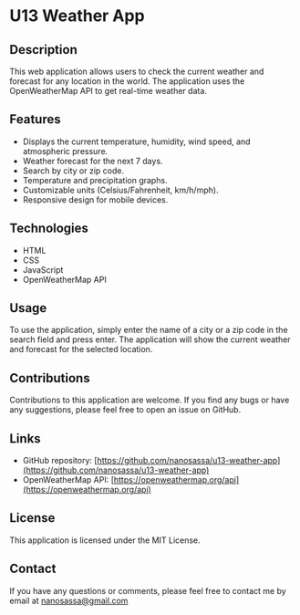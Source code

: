 # U13 Weather App

## Description

This web application allows users to check the current weather and forecast for any location in the world. The application uses the OpenWeatherMap API to get real-time weather data.

## Features

* Displays the current temperature, humidity, wind speed, and atmospheric pressure.
* Weather forecast for the next 7 days.
* Search by city or zip code.
* Temperature and precipitation graphs.
* Customizable units (Celsius/Fahrenheit, km/h/mph).
* Responsive design for mobile devices.

## Technologies

* HTML
* CSS
* JavaScript
* OpenWeatherMap API

## Usage

To use the application, simply enter the name of a city or a zip code in the search field and press enter. The application will show the current weather and forecast for the selected location.

## Contributions

Contributions to this application are welcome. If you find any bugs or have any suggestions, please feel free to open an issue on GitHub.

## Links

* GitHub repository: [https://github.com/nanosassa/u13-weather-app](https://github.com/nanosassa/u13-weather-app)
* OpenWeatherMap API: [https://openweathermap.org/api](https://openweathermap.org/api)

## License

This application is licensed under the MIT License.

## Contact

If you have any questions or comments, please feel free to contact me by email at nanosassa@gmail.com
